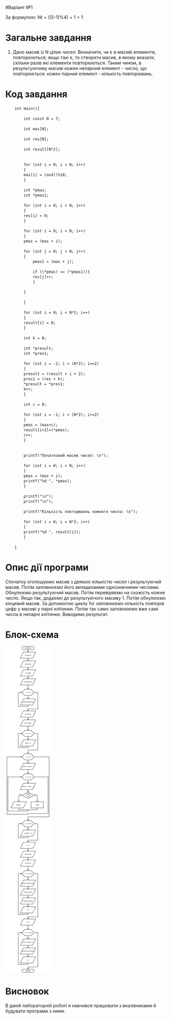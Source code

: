 #Варіант №1

За формулою: Nt = ((5-1)%4) + 1 = 1

#  Загальне завдання
1. Дано масив із N цілих чисел. Визначити, чи є в масиві елементи, повторюються; якщо такі є, то створити масив, в якому вказати, скільки разів які елементи повторюються. Таким чином, в результуючому масиві кожен непарний елемент - число, що повторюється; кожен парний елемент - кількість повторювань.

#  Код завдання

		int main(){

		    int const N = 7;

		    int mas[N];

		    int res[N];

		    int result[N*2];


		    for (int i = 0; i < N; i++)
		    {
			mas[i] = rand()%10;
		    }

		    int *pmas;
		    int *pmas1;

		    for (int i = 0; i < N; i++)
		    {
			res[i] = 0;
		    }

		    for (int i = 0; i < N; i++)
		    {
			pmas = (mas + i);

			for (int j = 0; j < N; j++)
			{
			    pmas1 = (mas + j);
			    
			    if ((*pmas) == (*pmas1)){
				res[j]++;            
			    } 

			}
			
		    }
		    
		    for (int i = 0; i < N*2; i++)
		    {
			result[i] = 0;
		    }

		    int k = 0;

		    int *presult;
		    int *pres1;
		    
		    for (int i = -2; i < (N*2); i+=2)
		    {
			presult = (result + i + 2);
			pres1 = (res + k);
			*presult = *pres1;
			k++;
		    }

		    int c = 0;

		    for (int i = -1; i < (N*2); i+=2)
		    {
			pmas = (mas+c);
			result[i+2]=(*pmas);
			c++;
		    }


		    printf("Початковий масив чисел: \n");

		    for (int i = 0; i < N; i++)
		    {
			pmas = (mas + i);
			printf("%d ", *pmas);
		    }

		    printf("\n");
		    printf("\n");

		    printf("Кількість повторювань кожного числа: \n");

		    for (int i = 0; i < N*2; i++)
		    {
			printf("%d ", result[i]);
		    }
		    
		}

#  Опис дії програми

Спочатку оголошуємо масив з деякою кількістю чисел і результуючий масив. Потім заповнюємо його випадковими однозначними числами. Обнулюємо результуючий масив. Потім перевіряємо на схожість кожне число. Якщо так, додаємо до результуючого масиву 1. Потім обнулюємо кінцевий масив. За допомогою циклу for заповнюємо кількість повторів цифр у масиві у парні клітинки. Потім так само заповнюємо вже самі числа в непарні клітинки. Виводимо результат.

#  Блок-схема

![](block-scheme/firstEx.png)

#  Висновок

В даній лабораторній роботі я навчився працювати з вказівниками й будувати програми з ними.
